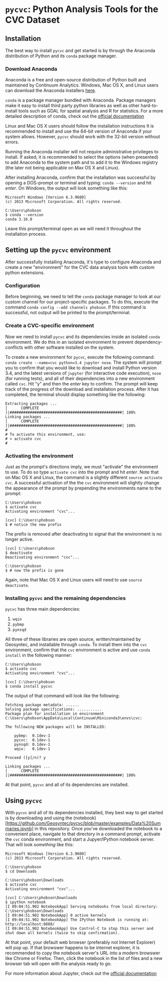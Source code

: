 # `pycvc`: Python Analysis Tools for the CVC Dataset

## Installation
The best way to install `pycvc` and get started is by through the Anaconda distribution of Python and its `conda` package manager.

### Download Anaconda
Anaconda is a free and open-source distribution of Python built and maintained by Continuum Analytics.
Windows, Mac OS X, and Linux users can download the Anaconda installers [here](http://continuum.io/downloads).

`conda` is a package manager bundled with Anaconda.
Package managers make it easy to install third party python libraries as well as other hard-to-install tools such as GDAL for spatial analysis and R for statistics. For a more detailed description of conda, check out the [official documentation](http://conda.pydata.org/docs/)

Linux and Mac OS X users should follow the installation instructions
It is recommended to install and use the 64-bit version of Anaconda if your system allows.
However, `pycvc` should work with the 32-bit version without errors.

Running the Anaconda installer will not require administrative privileges to install.
If asked, it is recommended to select the options (when presented) to add Anaconda to the system path and to add it to the Windows registry (the later not being applicable on Max OS X and Linux).

After installing Anaconda, confirm that the installation was successful by opening a DOS-prompt or terminal and typing: `conda --version` and hit *enter*.
On Windows, the output will look something like this:
```
Microsoft Windows [Version 6.3.9600]
(c) 2013 Microsoft Corporation. All rights reserved.

C:\Users\phobson
$ conda --version
conda 3.16.0
```

Leave this prompt/terminal open as we will need it throughout the installation process.

## Setting up the `pycvc` environment
After successfully installing Anaconda, it's type to configure Anaconda and create a new "environment" for the CVC data analysis tools with custom python extensions.

### Configuration
Before beginning, we need to tell the `conda` package manager to look at our custom channel for our project-specific packages.
To do this, execute the command `conda config --add channels phobson`.
If this command is successful, not output will be printed to the prompt/terminal.

### Create a CVC-specific environment
Now we need to install `pycvc` and its dependencies inside an isolated `conda` environment.
We do this in an isolated environment to prevent dependency-conflicts with other software installed on the system.

To create a new environment for `pycvc`, execute the following command: `conda create --name=cvc python=3.4 jupyter nose`.
The system will prompt you to confirm that you would like to download and install Python version 3.4, and the latest versions of `jupyter` (for interactive code execution), `nose` (for running tests), and all of their dependencies into a new environment called `cvc`.
Hit "y" and then the *enter* key to confirm.
The prompt will keep track of the progress of the download and installation process.
After it has completed, the terminal should display something like the following:
```
Extracting packages ...
[      COMPLETE      ]|##################################################| 100%
Linking packages ...
[      COMPLETE      ]|##################################################| 100%
#
# To activate this environment, use:
# > activate cvc
#
```

### Activating the environment
Just as the prompt's directions imply, we must "activate" the environment to use.
To do so type `activate cvc` into the prompt and hit *enter*.
Note that on Mac OS X and Linux, the command is a slightly different `source activate cvc`.
A successful activation of the the `cvc` environment will slightly change the appearance of the prompt by prepending the environments name to the prompt:
```
C:\Users\phobson
$ activate cvc
Activating environment "cvc"...

[cvc] C:\Users\phobson
$ # notice the new prefix
```

The prefix is removed after deactivating to signal that the environment is no longer active.
```
[cvc] C:\Users\phobson
$ deactivate
Deactivating environment "cvc"...

C:\Users\phobson
$ # now the prefix is gone
```
Again, note that Mac OS X and Linux users will need to use `source deactivate`.

### Installing `pycvc` and the remaining dependencies
`pycvc` has three main dependencies:
  1. `wqio`
  2. `pybmp`
  3. `pynsqd`

All three of these libraries are open source, written/maintained by Geosyntec, and installable through `conda`.
To install them into the `cvc` environment, confirm that the `cvc` environment is active and use `conda install` in the following manner:
```
C:\Users\phobson
$ activate cvc
Activating environment "cvc"...

[cvc] C:\Users\phobson
$ conda install pycvc
```
The output of that command will look like the following:
```
Fetching package metadata: ......
Solving package specifications: ...........
Package plan for installation in environment C:\Users\phobson\AppData\Local\Continuum\Miniconda3\envs\cvc:

The following NEW packages will be INSTALLED:

    pybmp:  0.1dev-1
    pycvc:  0.1dev-1
    pynsqd: 0.1dev-1
    wqio:   0.1dev-1

Proceed ([y]/n)? y

Linking packages ...
[      COMPLETE      ]|##################################################| 100%
```
At that point, `pycvc` and all of its dependencies are installed.


## Using `pycvc`
With `pycvc` and all of its dependencies installed, they best way to get started is by downloading and using the (notebook)[https://github.com/Geosyntec/pycvc/blob/master/examples/Data%20Summaries.ipynb] in this repository.
Once you've downloaded the notebook to a convenient place, navigate to that directory in a command prompt, activate the `cvc` conda environment, and start a Jupyer/IPython notebook server. That will look *something* like this:
```
Microsoft Windows [Version 6.3.9600]
(c) 2013 Microsoft Corporation. All rights reserved.

C:\Users\phobson
$ cd Downloads

C:\Users\phobson\Downloads
$ activate cvc
Activating environment "cvc"...

[cvc] C:\Users\phobson\Downloads
$ ipython notebook
[I 09:04:51.902 NotebookApp] Serving notebooks from local directory: C:\Users\phobson\Downloads
[I 09:04:51.902 NotebookApp] 0 active kernels
[I 09:04:51.902 NotebookApp] The IPython Notebook is running at: http://localhost:8888/
[I 09:04:51.902 NotebookApp] Use Control-C to stop this server and shut down all kernels (twice to skip confirmation).
```
At that point, your default web browser (preferably not Internet Explorer) will pop up. 
If that browswer happens to be internet explorer, it is recommended to copy the notebook server's URL into a modern browswer like Chrome or Firefox.
Then, click the notebook in the list of files and a new browser tab will open with the analysis ready to go.

For more information about Jupyter, check out the [official documentation](http://jupyter.readthedocs.org/en/latest/)
